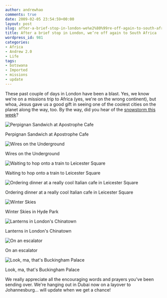 ```yaml
---
author: andrewhao
comments: true
date: 2009-02-05 23:54:59+00:00
layout: post
slug: after-a-brief-stop-in-london-we%e2%80%99re-off-again-to-south-africa
title: After a brief stop in London, we’re off again to South Africa
wordpress_id: 981
categories:
- Africa
- Andrew 2.0
- Life
tags:
- botswana
- Imported
- missions
- update
---
```


These past couple of days in London have been a blast. Yes, we know we're on a missions trip to Africa (yes, we're on the wrong continent), but whoa, Jesus gave us a good gift in seeing one of the coolest cities on the planet along the way, too. By the way, did you hear of the [snowstorm this week](http://www.npr.org/templates/story/story.php?storyId=100174144&ft=1&f=1004)?




![Perpignan Sandwich at Apostrophe Cafe](http://sarahlam.andrewhao.com/botswana2009/blog/wp-content/uploads/2009/02/dsc_6344-600x398.jpg)

Perpignan Sandwich at Apostrophe Cafe




![Wires on the Underground](http://sarahlam.andrewhao.com/botswana2009/blog/wp-content/uploads/2009/02/_dsc62091-600x398.jpg)

Wires on the Underground




![Waiting to hop onto a train to Leicester Square](http://sarahlam.andrewhao.com/botswana2009/blog/wp-content/uploads/2009/02/_dsc6218-600x398.jpg)

Waiting to hop onto a train to Leicester Square




![Ordering dinner at a really cool Italian cafe in Leicester Square](http://sarahlam.andrewhao.com/botswana2009/blog/wp-content/uploads/2009/02/_dsc6248-398x600.jpg)

Ordering dinner at a really cool Italian cafe in Leicester Square




![Winter Skies](http://sarahlam.andrewhao.com/botswana2009/blog/wp-content/uploads/2009/02/_dsc6283-600x398.jpg)

Winter Skies in Hyde Park




![Lanterns in London's Chinatown](http://sarahlam.andrewhao.com/botswana2009/blog/wp-content/uploads/2009/02/_dsc6263-600x398.jpg)

Lanterns in London's Chinatown




![On an escalator](http://sarahlam.andrewhao.com/botswana2009/blog/wp-content/uploads/2009/02/_dsc6226-600x398.jpg)

On an escalator




![Look, ma, that's Buckingham Palace](http://sarahlam.andrewhao.com/botswana2009/blog/wp-content/uploads/2009/02/_dsc6329-600x398.jpg)

Look, ma, that's Buckingham Palace




We really appreciate all the encouraging words and prayers you've been sending over. We're hanging out in Dubai now on a layover to Johannesburg… will update when we get a chance!



